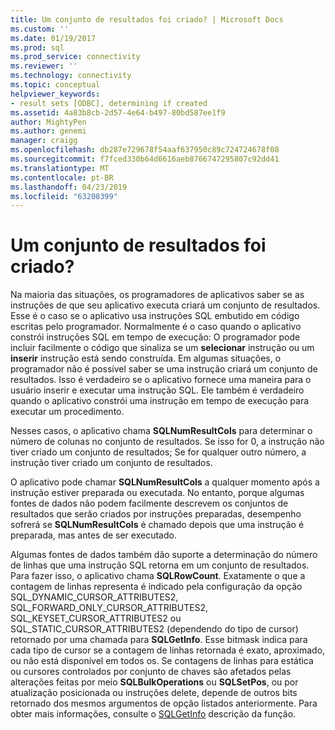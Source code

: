 ```yaml
---
title: Um conjunto de resultados foi criado? | Microsoft Docs
ms.custom: ''
ms.date: 01/19/2017
ms.prod: sql
ms.prod_service: connectivity
ms.reviewer: ''
ms.technology: connectivity
ms.topic: conceptual
helpviewer_keywords:
- result sets [ODBC], determining if created
ms.assetid: 4a83b8cb-2d57-4e64-b497-80bd587ee1f9
author: MightyPen
ms.author: genemi
manager: craigg
ms.openlocfilehash: db287e729678f54aaf637950c89c724724678f08
ms.sourcegitcommit: f7fced330b64d6616aeb8766747295807c92dd41
ms.translationtype: MT
ms.contentlocale: pt-BR
ms.lasthandoff: 04/23/2019
ms.locfileid: "63208399"
---
```

# <a name="was-a-result-set-created"></a>Um conjunto de resultados foi criado?
Na maioria das situações, os programadores de aplicativos saber se as instruções de que seu aplicativo executa criará um conjunto de resultados. Esse é o caso se o aplicativo usa instruções SQL embutido em código escritas pelo programador. Normalmente é o caso quando o aplicativo constrói instruções SQL em tempo de execução: O programador pode incluir facilmente o código que sinaliza se um **selecionar** instrução ou um **inserir** instrução está sendo construída. Em algumas situações, o programador não é possível saber se uma instrução criará um conjunto de resultados. Isso é verdadeiro se o aplicativo fornece uma maneira para o usuário inserir e executar uma instrução SQL. Ele também é verdadeiro quando o aplicativo constrói uma instrução em tempo de execução para executar um procedimento.  
  
 Nesses casos, o aplicativo chama **SQLNumResultCols** para determinar o número de colunas no conjunto de resultados. Se isso for 0, a instrução não tiver criado um conjunto de resultados; Se for qualquer outro número, a instrução tiver criado um conjunto de resultados.  
  
 O aplicativo pode chamar **SQLNumResultCols** a qualquer momento após a instrução estiver preparada ou executada. No entanto, porque algumas fontes de dados não podem facilmente descrevem os conjuntos de resultados que serão criados por instruções preparadas, desempenho sofrerá se **SQLNumResultCols** é chamado depois que uma instrução é preparada, mas antes de ser executado.  
  
 Algumas fontes de dados também dão suporte a determinação do número de linhas que uma instrução SQL retorna em um conjunto de resultados. Para fazer isso, o aplicativo chama **SQLRowCount**. Exatamente o que a contagem de linhas representa é indicado pela configuração da opção SQL_DYNAMIC_CURSOR_ATTRIBUTES2, SQL_FORWARD_ONLY_CURSOR_ATTRIBUTES2, SQL_KEYSET_CURSOR_ATTRIBUTES2 ou SQL_STATIC_CURSOR_ATTRIBUTES2 (dependendo do tipo de cursor) retornado por uma chamada para **SQLGetInfo**. Esse bitmask indica para cada tipo de cursor se a contagem de linhas retornada é exato, aproximado, ou não está disponível em todos os. Se contagens de linhas para estática ou cursores controlados por conjunto de chaves são afetados pelas alterações feitas por meio **SQLBulkOperations** ou **SQLSetPos**, ou por atualização posicionada ou instruções delete, depende de outros bits retornado dos mesmos argumentos de opção listados anteriormente. Para obter mais informações, consulte o [SQLGetInfo](../../../odbc/reference/syntax/sqlgetinfo-function.md) descrição da função.
